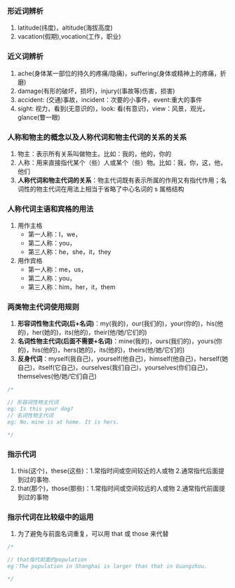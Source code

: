 ### 形近词辨析

1. latitude(纬度)，altitude(海拔高度)
2. vacation(假期),vocation(工作，职业)

### 近义词辨析

1. ache(身体某一部位的持久的疼痛/隐痛)，suffering(身体或精神上的疼痛，折磨)
2. damage(有形的破坏，损坏)，injury((事故等)伤害，损害)
3. accident: (交通)事故，incident：次要的小事件，event:重大的事件
4. sight: 视力，看到(无意识的)，look: 看(有意识)，view：风景，观光，glance(瞥一眼)

### **人称和物主的概念以及人称代词和物主代词的关系的关系**

1. 物主：表示所有关系叫做物主。比如：我的，他的，你的
2. 人称：用来直接指代某个（些）人或某个（些）物。比如：我，你，这，他，他们
3. **人称代词和物主代词的关系**：物主代词既有表示所属的作用又有指代作用；名词性的物主代词在用法上相当于省略了中心名词的 s 属格结构

### 人称代词主语和宾格的用法

1. 用作主格
   - 第一人称：I，we，
   - 第二人称：you，
   - 第三人称：he，she，it，they
2. 用作宾格
   - 第一人称：me，us，
   - 第二人称：you，
   - 第三人称：him，her，it，them

### 两类物主代词使用规则

1. **形容词性物主代词(后+名词)**：my(我的)，our(我们的)，your(你的)，his(他的)，her(她的)，its(他的)，their(他/她/它们的)
2. **名词性物主代词(后面不需要+名词)**：mine(我的)，ours(我们的)，yours(你的)，his(他的)，hers(她的)，its(他的)，theirs(他/她/它们的)
3. **反身代词**：myself(我自己)，yourself(他自己)，himself(他自己)，herself(她自己)，itself(它自己)，ourselves(我们自己)，yourselves(你们自己)，themselves(他/她/它们自己)

```js
/*

// 形容词性物主代词
eg: Is this your dog?
// 名词性物主代词
eg: No，mine is at home. It is hers.

*/
```

### 指示代词

1. this(这个)，these(这些)：1.常指时间或空间较近的人或物 2.通常指代后面提到过的事物.
2. that(那个)，those(那些)：1.常指时间或空间较远的人或物 2.通常指代前面提到过的事物

### 指示代词在比较级中的运用

1. 为了避免与前面名词重复，可以用 that 或 those 来代替

```js
/*

// that指代前面的population
eg：The population in Shanghai is larger than that in Guangzhou.

*/
```
